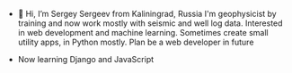 - 👋 Hi, I’m Sergey Sergeev from Kaliningrad, Russia
I'm geophysicist by training and now work mostly with seismic and well log data.
Interested in web development and machine learning.
Sometimes create small utility apps, in Python mostly.
Plan be a web developer in future

- Now learning Django and JavaScript
<!---
sergeevsn/sergeevsn is a ✨ special ✨ repository because its `README.md` (this file) appears on your GitHub profile.
You can click the Preview link to take a look at your changes.
--->
